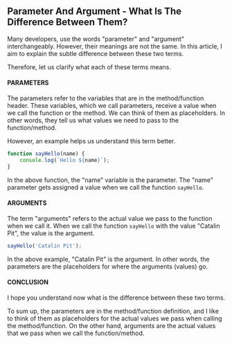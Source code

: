 ## Parameter And Argument - What Is The Difference Between Them?

Many developers, use the words "parameter" and "argument" interchangeably. However, their meanings are not the same. In this article, I aim to explain the subtle difference between these two terms.

Therefore, let us clarify what each of these terms means.

<h4>PARAMETERS</h4>

The parameters refer to the variables that are in the method/function header. These variables, which we call parameters, receive a value when we call the function or the method. We can think of them as placeholders. In other words, they tell us what values we need to pass to the function/method.

However, an example helps us understand this term better.&nbsp;

```js
function sayHello(name) {
    console.log(`Hello ${name}`);
}
```

In the above function, the "name" variable is the parameter. The "name" parameter gets assigned a value when we call the function <code>sayHello</code>.

<h4>ARGUMENTS</h4>

The term "arguments" refers to the actual value we pass to the function when we call it. When we call the function <code>sayHello</code> with the value "Catalin Pit", the value is the argument.

```js
sayHello('Catalin Pit');
```

In the above example, "Catalin Pit" is the argument. In other words, the parameters are the placeholders for where the arguments (values) go.

<h4>CONCLUSION</h4>

I hope you understand now what is the difference between these two terms.

To sum up, the parameters are in the method/function definition, and I like to think of them as placeholders for the actual values we pass when calling the method/function. On the other hand, arguments are the actual values that we pass when we call the function/method.

